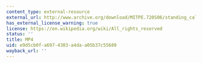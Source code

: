 ```yaml
---
content_type: external-resource
external_url: http://www.archive.org/download/MITPE.720S06/standing_calf_raise_foot_view-220k.mp4
has_external_license_warning: true
license: https://en.wikipedia.org/wiki/All_rights_reserved
status: ''
title: MP4
uid: e9d5cb0f-a697-4303-a4da-a05b37c55689
wayback_url: ''
---
```

